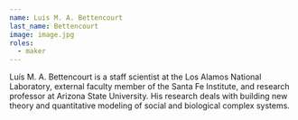 ```yaml
---
name: Luis M. A. Bettencourt
last_name: Bettencourt
image: image.jpg
roles:
  - maker
---
```

Luís M. A. Bettencourt is a staff scientist at the Los Alamos National Laboratory, external faculty member of the Santa Fe Institute, and research professor at Arizona State University. His research deals with building new theory and quantitative modeling of social and biological complex systems.
